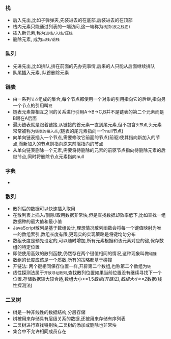 ### 栈
  - 后入先出,比如子弹弹夹,先装进去的在底部,后装进去的在顶部
  - 栈内元素只能通过列表的一端访问,这一端称为``栈顶(反之栈底)``
  - 插入新元素,称为``进栈/入栈/压栈``
  - 删除元素, 成为``出栈/退栈``

### 队列
  - 先进先出,比如排队,排在前面的先办完事情,后来的人只能从后面继续排队
  - 队尾插入元素, 队首删除元素

### 链表
  - 由一系列``节点``组成的集合,每个节点都使用一个对象的引用指向它的后继,指向另一个节点的引用叫``链``
  - 链表元素靠相互之间的关系进行引用A->B->C,B并不是链表的第二个元素而是B跟在A后面
  - 遍历链表就是跟着链接,从链接的首元素一直到尾元素,但不包含``头节点``,头元素常常被称为``链表的接入点``,(链表的尾元素指向一个null节点)
  - 向单向链表插入一个节点,需要修改它前面的节点(前驱)使其指向新加入的节点,而新加入的节点则指向原来前驱指向的节点
  - 从单向链表删除一个元素,需要将待删除的元素的前驱节点指向待删除元素的后继节点,同时将删除节点元素指向null

### 字典
  -

### 散列
  - 散列后的数据可以快速插入取用
  - 在散列表上插入/删除/取用数据非常快,但是查找数据却效率低下,比如查找一组数据种的最大值和最小值
  - JavaScript散列是基于数组设计,理想情况散列函数会将每一个键值映射为唯一的数组索引,数组长度有限,更现实的实现策略是将键均匀分布
  - 数组长度是预先设定的,可以随时增加,所有元素根据和该元素对应的键,保存数组的特定位置
  - 即使使用高效的散列函数,仍然存在两个键值相同的情况,这种现象叫做``碰撞``
  - 数组的长度应该是一个质数,所有的策略都基于碰撞
  - 开链法: 两个键相同保存位置一样,开辟第二个数组,也称第二个数组为``链``
  - 线性探测法属于``开放寻址散列``,查找散列位置如果当前位置没有继续寻找下一个位置.存储数据较大较合适,数组大小>=1.5*数据(开链法),数组大小>=2*数据(线性探测法)

### 二叉树
  - 树是一种非线性的数据结构,分层存储
  - 树被用来存储具有层级关系的数据,还被用来存储有序列表
  - 二叉树进行查找特别快,二叉树的添加或删除也非常块
  - 集合中不允许相同成员存在

